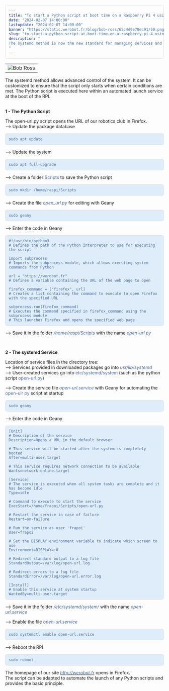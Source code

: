 ```yaml
---
title: "To start a Python script at boot time on a Raspberry Pi 4 using a systemd service"
date: "2024-02-07 14:00:00"
lastupdate: "2024-02-07 14:00:00"
banner: "https://static.werobot.fr/blog/bob-ross/65c4d9e70ec91/50.png"
slug: "to-start-a-python-script-at-boot-time-on-a-raspberry-pi-4-using-a-systemd-service"
description: " 
The systemd method is now the new standard for managing services and automatically executing scripts
"
---
```

<style>
    pre {
        display: flex;
        color: #4769A1;
        background-color: #DFEDFA;
        padding: 10px;
        border: 1px solid #ddd;
        border-radius: 5px;
        overflow-x: auto;
        font-family: monospace;
    }

    code {
        line-height: normal;
    }
</style>

<table>
    <tr>
        <td><img alt="Bob Ross" src="https://static.werobot.fr/blog/bob-ross/65c4cde2be4c4/50.png" /></td>
    </tr>
</table>

<p>The systemd method allows advanced control of the system. It can be customized to ensure that the script only starts
    when certain conditions are met. The Python script is executed here within an automated launch service at the boot
    of the RPI.<br /><br />
<p><strong>1 - The Python Script</strong></p>
    The open-url.py script opens the URL of our robotics club in Firefox.<br />
    --> Update the package database &nbsp;
</p>

<pre>
<code>sudo apt update
</code>
</pre>

<p>--> Update the system</p>

<pre>
<code>sudo apt full-upgrade
</code>
</pre>

<p>--> Create a folder <span style="color:#4769A1;">Scripts</span> to save the Python script &nbsp;
</p>

<pre>
<code>sudo mkdir /home/raspi/Scripts
</code>
</pre>

<p>--> Create the file <em><span style="color: #4769A1">open_url.py</span></em> for editing with Geany
</p>

<pre>
<code>sudo geany
</code>
</pre>

<p>--> Enter the code in Geany</p>

<pre>
<code>#!/usr/bin/python3
# Defines the path of the Python interpreter to use for executing the script

import subprocess
# Imports the subprocess module, which allows executing system commands from Python

url = &quot;https://werobot.fr&quot;
# Defines a variable containing the URL of the web page to open

firefox_command = [&quot;firefox&quot;, url]
# Creates a list containing the command to execute to open Firefox with the specified URL

subprocess.run(firefox_command)
# Executes the command specified in firefox_command using the subprocess module
# This launches Firefox and opens the specified web page
</code>
</pre>

<p>--> Save it in the folder <em><span style="color: #4769A1">/home/raspi/Scripts</span></em> with the name
    <em><span style="color: #4769A1">open-url.py</span></em></p><br />

<p><strong>2 - The systemd Service</strong></p>

<p>Location of service files in the directory tree:<br />
    --> Services provided in downloaded packages go into <span
        style="color:#4769A1;"><em>usr/lib/systemd</em></span><br />
    --> User-created services go into <span
        style="color:#4769A1;">etc/systemd/system</span> (such as the python script <span
        style="color:#4769A1;">open-url.py</span>)</p>

<p>--> Create the service file <em><span style="color: #4769A1">open-url.service</span></em> with Geany
    for automating the <span style="color:#4769A1;">open-ulr py</span> script at startup</p>

<pre>
<code>sudo geany
</code>
</pre>

<p>--> Enter the code in Geany</p>

<pre>
<code>[Unit]
# Description of the service
Description=Opens a URL in the default browser

# This service will be started after the system is completely booted
After=multi-user.target

# This service requires network connection to be available
Wants=network-online.target

[Service]
# The service is executed when all system tasks are complete and it has become idle
Type=idle

# Command to execute to start the service
ExecStart=/home/frapoi/Scripts/open-url.py

# Restart the service in case of failure
Restart=on-failure

# Run the service as user 'frapoi'
User=frapoi

# Set the DISPLAY environment variable to indicate which screen to use
Environment=DISPLAY=:0

# Redirect standard output to a log file
StandardOutput=/var/log/open-url.log

# Redirect errors to a log file
StandardError=/var/log/open-url.error.log

[Install]
# Enable this service at system startup
WantedBy=multi-user.target
</code>
</pre>

<p>--> Save it in the folder <em><span style="color: #4769A1">/etc/systemd/system/</span></em> with the name
    <em><span style="color: #4769A1">open-url.service</span></em></p>

<p>--> Enable the file <em><span style="color: #4769A1">open-url.service</span></em></p>

<pre>
<code>sudo systemctl enable open-url.service
</code>
</pre>

<p>--> Reboot the RPI</p>

<pre>
<code>sudo reboot
</code>
</pre>

<p>The homepage of our site <a href="http://werobot.fr" target="_blank"><em><span style="color:#4769A1;">http://werobot.fr</span></em></a> opens in Firefox.<br />
The script can be adapted to automate the launch of any Python scripts and provides the basic principle.</p>
    